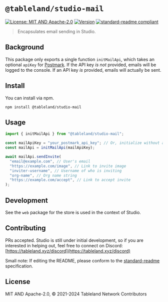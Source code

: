 # `@tableland/studio-mail`

[![License: MIT AND Apache-2.0](https://img.shields.io/badge/License-MIT%20AND%20Apache--2.0-blue.svg)](./LICENSE)
[![Version](https://img.shields.io/badge/dynamic/json?url=https%3A%2F%2Fraw.githubusercontent.com%2Ftablelandnetwork%2Fstudio%2Fmain%2Fpackages%2Fmail%2Fpackage.json&query=%24.version&label=Version)](./package.json)
[![standard-readme compliant](https://img.shields.io/badge/standard--readme-OK-green.svg)](https://github.com/RichardLitt/standard-readme)

> Encapsulates email sending in Studio.

## Background

This package only exports a single function `initMailApi`, which takes an optional `apiKey` for [Postmark](https://postmarkapp.com/). If the API key _is not_ provided, emails will be logged to the console. If an API key _is_ provided, emails will actually be sent.

## Install

You can install via npm.

```
npm install @tableland/studio-mail
```

## Usage

```typescript
import { initMailApi } from "@tableland/studio-mail";

const mailApiKey = "your_postmark_api_key"; // Or, initialize without a key to log to console
const mailApi = initMailApi(mailApiKey);

await mailApi.sendInvite(
  "email@example.com", // User's email
  "https://example.com/image", // Link to invite image
  "inviter-username", // Username of who is inviting
  "org-name", // Org name string
  "https://example.com/accept", // Link to accept invite
);
```

## Development

See the `web` package for the store is used in the context of Studio.

## Contributing

PRs accepted. Studio is still under initial development, so if you are interested in helping out, feel free to connect on Discord:
[https://tableland.xyz/discord](https://tableland.xyz/discord)

Small note: If editing the README, please conform to the
[standard-readme](https://github.com/RichardLitt/standard-readme) specification.

## License

MIT AND Apache-2.0, © 2021-2024 Tableland Network Contributors
